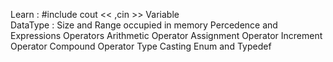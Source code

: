 Learn : 
        #include <iostream>
        cout << ,cin >>
        Variable  
        DataType : Size and Range occupied in memory
        Percedence and Expressions
        Operators
        Arithmetic Operator
        Assignment Operator
        Increment Operator
        Compound Operator
        Type Casting
        Enum and Typedef
        
        
